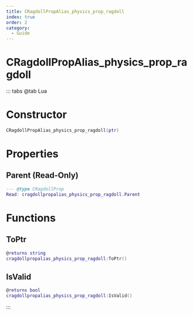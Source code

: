 ```yaml
---
title: CRagdollPropAlias_physics_prop_ragdoll
index: true
order: 2
category:
  - Guide
---
```


# CRagdollPropAlias_physics_prop_ragdoll

::: tabs
@tab Lua
# Constructor
```lua
CRagdollPropAlias_physics_prop_ragdoll(ptr)
```
# Properties
## Parent (Read-Only)
```lua
--- @type CRagdollProp
Read: cragdollpropalias_physics_prop_ragdoll.Parent
```
# Functions
## ToPtr
```lua
@returns string
cragdollpropalias_physics_prop_ragdoll:ToPtr()
```
## IsValid
```lua
@returns bool
cragdollpropalias_physics_prop_ragdoll:IsValid()
```

:::
